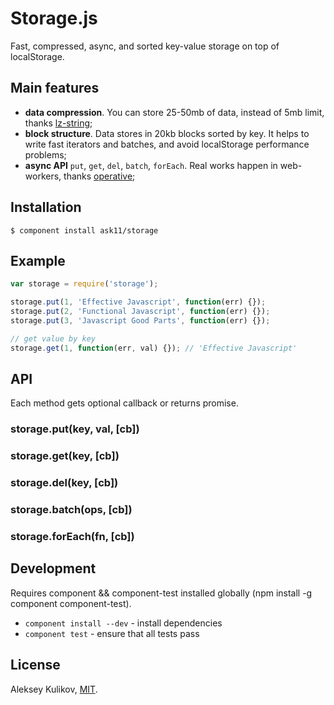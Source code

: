 # Storage.js

  Fast, compressed, async, and sorted key-value storage on top of localStorage.

## Main features

  * **data compression**. You can store 25-50mb of data, instead of 5mb limit, thanks [lz-string](https://github.com/pieroxy/lz-string);
  * **block structure**. Data stores in 20kb blocks sorted by key. It helps to write fast iterators and batches, and avoid localStorage performance problems;
  * **async API** `put`, `get`, `del`, `batch`, `forEach`. Real works happen in web-workers, thanks [operative](https://github.com/padolsey/operative);

## Installation

    $ component install ask11/storage

## Example

```js
var storage = require('storage');

storage.put(1, 'Effective Javascript', function(err) {});
storage.put(2, 'Functional Javascript', function(err) {});
storage.put(3, 'Javascript Good Parts', function(err) {});

// get value by key
storage.get(1, function(err, val) {}); // 'Effective Javascript'
```

## API

  Each method gets optional callback or returns promise.

### storage.put(key, val, [cb])
### storage.get(key, [cb])
### storage.del(key, [cb])
### storage.batch(ops, [cb])
### storage.forEach(fn, [cb])

## Development

  Requires component && component-test installed globally (npm install -g component component-test).

  * `component install --dev` - install dependencies
  * `component test` - ensure that all tests pass

## License

  Aleksey Kulikov, [MIT](http://ask11.mit-license.org/).
